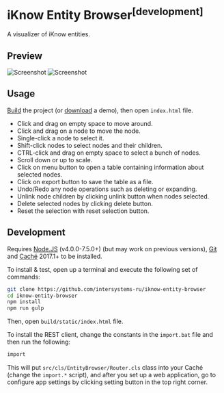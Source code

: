 # iKnow Entity Browser<sup>[development]</sup>

A visualizer of iKnow entities.

Preview
-------

![Screenshot](https://cloud.githubusercontent.com/assets/4989256/21582657/3bb1944c-d06a-11e6-8dc5-e7e637cc5e84.png)
![Screenshot](https://cloud.githubusercontent.com/assets/4989256/20610106/becaeac6-b29d-11e6-987b-670998ac048e.png)

Usage
-----

[Build](#development) the project (or [download](https://github.com/intersystems-ru/iknow-entity-browser/releases) a demo), then open `index.html` file.

+ Click and drag on empty space to move around.
+ Click and drag on a node to move the node.
+ Single-click a node to select it.
+ Shift-click nodes to select nodes and their children.
+ CTRL-click and drag on empty space to select a bunch of nodes.
+ Scroll down or up to scale.
+ Click on menu button to open a table containing information about selected nodes.
+ Click on export button to save the table as a file.
+ Undo/Redo any node operations such as deleting or expanding.
+ Unlink node children by clicking unlink button when nodes selected.
+ Delete selected nodes by clicking delete button.
+ Reset the selection with reset selection button.

Development
-----------

Requires [Node.JS](https://nodejs.org) (v4.0.0-7.5.0+) (but may work on previous versions),
[Git](https://git-scm.com) and
[Caché](http://www.intersystems.com/library/software-downloads/) 2017.1+
to be installed.

To install & test, open up a terminal and execute the following set of commands:

```sh
git clone https://github.com/intersystems-ru/iknow-entity-browser
cd iknow-entity-browser
npm install
npm run gulp
```

Then, open `build/static/index.html` file.

To install the REST client, change the constants in the `import.bat` file and then run the
following:

```bash
import
```

This will put `src/cls/EntityBrowser/Router.cls` class into your Caché (change the `import.*`
script), and after you set up a web application, go to configure app settings by clicking setting 
button in the top right corner.
